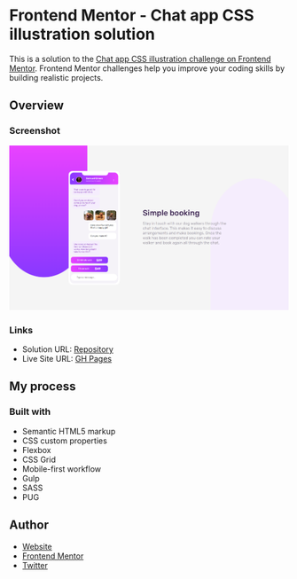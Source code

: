 # Frontend Mentor - Chat app CSS illustration solution

This is a solution to the [Chat app CSS illustration challenge on Frontend Mentor](https://www.frontendmentor.io/challenges/chat-app-css-illustration-O5auMkFqY). Frontend Mentor challenges help you improve your coding skills by building realistic projects. 

## Overview

### Screenshot

![](./images/page.png)

### Links

- Solution URL: [Repository](https://github.com/Crisleoco2004/chat-app-css)
- Live Site URL: [GH Pages](https://crisleoco2004.github.io/chat-app-css/)

## My process

### Built with

- Semantic HTML5 markup
- CSS custom properties
- Flexbox
- CSS Grid
- Mobile-first workflow
- Gulp
- SASS
- PUG


## Author

- [Website](https://crisleoco2004.github.io/)
- [Frontend Mentor](https://www.frontendmentor.io/profile/Crisleoco2004)
- [Twitter](https://www.twitter.com/crisleooc)
